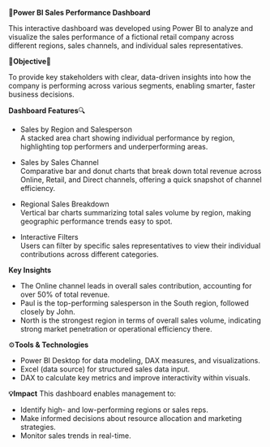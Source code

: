 🧩**Power BI Sales Performance Dashboard**

This interactive dashboard was developed using Power BI to analyze and visualize the sales performance of a fictional retail company across different regions, sales channels, and individual sales representatives.

📌**Objective**📌

To provide key stakeholders with clear, data-driven insights into how the company is performing across various segments, enabling smarter, faster business decisions.

**Dashboard Features**🔍
- Sales by Region and Salesperson  
  A stacked area chart showing individual performance by region, highlighting top performers and underperforming areas.

- Sales by Sales Channel  
  Comparative bar and donut charts that break down total revenue across Online, Retail, and Direct channels, offering a quick snapshot of channel efficiency.

- Regional Sales Breakdown  
  Vertical bar charts summarizing total sales volume by region, making geographic performance trends easy to spot.

- Interactive Filters  
  Users can filter by specific sales representatives to view their individual contributions across different categories.

**Key Insights**
- The Online channel leads in overall sales contribution, accounting for over 50% of total revenue.
- Paul is the top-performing salesperson in the South region, followed closely by John.
- North is the strongest region in terms of overall sales volume, indicating strong market penetration or operational efficiency there.

⚙️**Tools & Technologies**
- Power BI Desktop for data modeling, DAX measures, and visualizations.
- Excel (data source) for structured sales data input.
- DAX to calculate key metrics and improve interactivity within visuals.
 
**💡Impact**
This dashboard enables management to:
- Identify high- and low-performing regions or sales reps.
- Make informed decisions about resource allocation and marketing strategies.
- Monitor sales trends in real-time.

